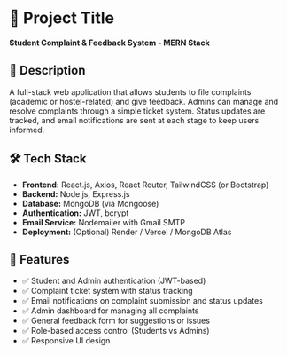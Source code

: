 # 🚀 Project Title  
**Student Complaint & Feedback System - MERN Stack**

## 📌 Description  
A full-stack web application that allows students to file complaints (academic or hostel-related) and give feedback. Admins can manage and resolve complaints through a simple ticket system. Status updates are tracked, and email notifications are sent at each stage to keep users informed.

## 🛠️ Tech Stack  

- **Frontend:** React.js, Axios, React Router, TailwindCSS (or Bootstrap)  
- **Backend:** Node.js, Express.js  
- **Database:** MongoDB (via Mongoose)  
- **Authentication:** JWT, bcrypt  
- **Email Service:** Nodemailer with Gmail SMTP  
- **Deployment:** (Optional) Render / Vercel / MongoDB Atlas  

## 🎯 Features  

- ✅ Student and Admin authentication (JWT-based)  
- ✅ Complaint ticket system with status tracking  
- ✅ Email notifications on complaint submission and status updates  
- ✅ Admin dashboard for managing all complaints  
- ✅ General feedback form for suggestions or issues  
- ✅ Role-based access control (Students vs Admins)  
- ✅ Responsive UI design  
